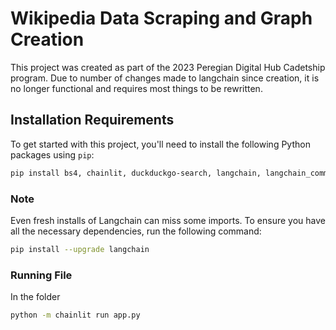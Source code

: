 # Wikipedia Data Scraping and Graph Creation

This project was created as part of the 2023 Peregian Digital Hub Cadetship program. Due to number of changes made to langchain since creation, it is no longer functional and requires most things to be rewritten.

## Installation Requirements

To get started with this project, you'll need to install the following Python packages using `pip`:

```bash
pip install bs4, chainlit, duckduckgo-search, langchain, langchain_community, langchain_experimental, langchain_openai, pandas, wikipedia
```

### Note

Even fresh installs of Langchain can miss some imports. To ensure you have all the necessary dependencies, run the following command:

```bash
pip install --upgrade langchain
```

### Running File

In the folder

```bash
python -m chainlit run app.py
```
